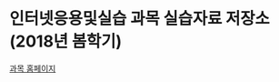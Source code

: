 # 인터넷응용및실습 과목 실습자료 저장소 (2018년 봄학기)

[과목 홈페이지](https://github.com/kyagrd/htmlcss2018spring/wiki/Home)
